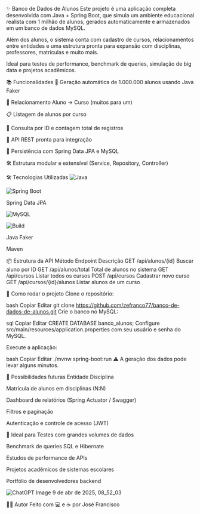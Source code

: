 ✨ Banco de Dados de Alunos
Este projeto é uma aplicação completa desenvolvida com Java + Spring Boot, que simula um ambiente educacional realista com 1 milhão de alunos, gerados automaticamente e armazenados em um banco de dados MySQL.

Além dos alunos, o sistema conta com cadastro de cursos, relacionamentos entre entidades e uma estrutura pronta para expansão com disciplinas, professores, matrículas e muito mais.

Ideal para testes de performance, benchmark de queries, simulação de big data e projetos acadêmicos.


📚 Funcionalidades
🚀 Geração automática de 1.000.000 alunos usando Java Faker

🔗 Relacionamento Aluno → Curso (muitos para um)

📋 Listagem de alunos por curso

🧠 Consulta por ID e contagem total de registros

🔌 API REST pronta para integração

💾 Persistência com Spring Data JPA e MySQL

🛠️ Estrutura modular e extensível (Service, Repository, Controller)



🛠 Tecnologias Utilizadas
![Java](https://img.shields.io/badge/Java-17-blue)

![Spring Boot](https://img.shields.io/badge/Spring%20Boot-3.1.0-brightgreen)

Spring Data JPA

![MySQL](https://img.shields.io/badge/MySQL-8.0-orange)

![Build](https://img.shields.io/badge/build-passing-brightgreen)

Java Faker

Maven



📦 Estrutura da API
Método	Endpoint	Descrição
GET	/api/alunos/{id}	Buscar aluno por ID
GET	/api/alunos/total	Total de alunos no sistema
GET	/api/cursos	Listar todos os cursos
POST	/api/cursos	Cadastrar novo curso
GET	/api/cursos/{id}/alunos	Listar alunos de um curso


🚀 Como rodar o projeto
Clone o repositório:

bash
Copiar
Editar
git clone https://github.com/zefranco77/banco-de-dados-de-alunos.git
Crie o banco no MySQL:

sql
Copiar
Editar
CREATE DATABASE banco_alunos;
Configure src/main/resources/application.properties com seu usuário e senha do MySQL.

Execute a aplicação:

bash
Copiar
Editar
./mvnw spring-boot:run
⚠️ A geração dos dados pode levar alguns minutos.

🧠 Possibilidades futuras
Entidade Disciplina

Matrícula de alunos em disciplinas (N:N)

Dashboard de relatórios (Spring Actuator / Swagger)

Filtros e paginação

Autenticação e controle de acesso (JWT)

📌 Ideal para
Testes com grandes volumes de dados

Benchmark de queries SQL e Hibernate

Estudos de performance de APIs

Projetos acadêmicos de sistemas escolares

Portfólio de desenvolvedores backend

![ChatGPT Image 9 de abr  de 2025, 08_52_03](https://github.com/user-attachments/assets/d867250d-83f9-4611-8f80-271426d9326f)


👨‍💻 Autor
Feito com 💻 e ☕ por José Francisco
